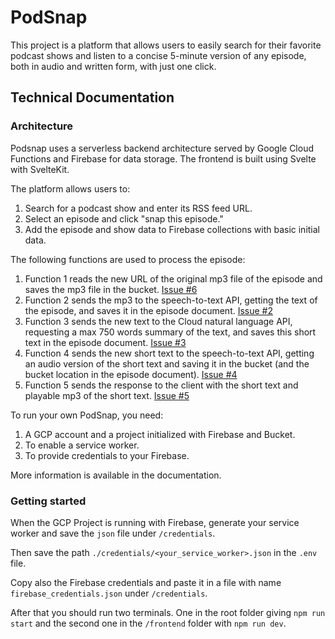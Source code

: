 # PodSnap

 This project is a platform that allows users to easily search for their favorite podcast shows and listen to a concise 5-minute version of any episode, both in audio and written form, with just one click.

## Technical Documentation

### Architecture
Podsnap uses a serverless backend architecture served by Google Cloud Functions and Firebase for data storage. The frontend is built using Svelte with SvelteKit.

The platform allows users to:

1. Search for a podcast show and enter its RSS feed URL.
2. Select an episode and click "snap this episode."
3. Add the episode and show data to Firebase collections with basic initial data.

The following functions are used to process the episode:

1. Function 1 reads the new URL of the original mp3 file of the episode and saves the mp3 file in the bucket. [Issue #6](https://github.com/daaanny90/PodSnap/issues/6)
2. Function 2 sends the mp3 to the speech-to-text API, getting the text of the episode, and saves it in the episode document. [Issue #2](https://github.com/daaanny90/PodSnap/issues/2)
3. Function 3 sends the new text to the Cloud natural language API, requesting a max 750 words summary of the text, and saves this short text in the episode document. [Issue #3](https://github.com/daaanny90/PodSnap/issues/3)
4. Function 4 sends the new short text to the speech-to-text API, getting an audio version of the short text and saving it in the bucket (and the bucket location in the episode document). [Issue #4](https://github.com/daaanny90/PodSnap/issues/4)
5. Function 5 sends the response to the client with the short text and playable mp3 of the short text. [Issue #5](https://github.com/daaanny90/PodSnap/issues/5)

To run your own PodSnap, you need:

1. A GCP account and a project initialized with Firebase and Bucket.
2. To enable a service worker.
3. To provide credentials to your Firebase.

More information is available in the documentation.

### Getting started
When the GCP Project is running with Firebase, generate your service worker and save the `json` file under `/credentials`.

Then save the path `./credentials/<your_service_worker>.json` in the `.env` file.

Copy also the Firebase credentials and paste it in a file with name `firebase_credentials.json` under `/credentials`.

After that you should run two terminals. One in the root folder giving `npm run start` and the second one in the `/frontend` folder with `npm run dev`.
